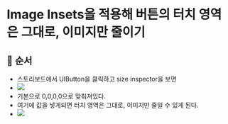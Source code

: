 # Image Insets을 적용해 버튼의 터치 영역은 그대로, 이미지만 줄이기

## 🍎 순서
- 스토리보드에서 UIButton을 클릭하고 size inspector을 보면
- ![](https://i.imgur.com/jRldVBu.png)
- 기본으로 0,0,0,0으로 맞춰져있다.
- 여기에 값을 넣게되면 터치 영역은 그대로, 이미지만 줄일 수 있게 된다.
- ![](https://i.imgur.com/Kwx5CdS.png)

